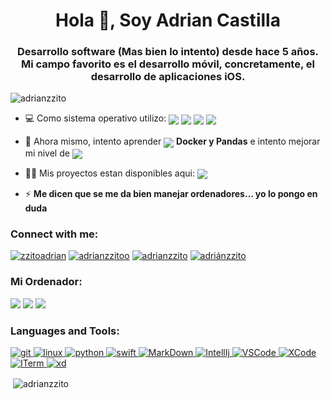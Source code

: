 <h1 align="center">Hola 👋, Soy Adrian Castilla</h1>
<h3 align="center">Desarrollo software (Mas bien lo intento) desde hace 5 años. Mi campo favorito es el desarrollo móvil, concretamente, el desarrollo de aplicaciones iOS.</h3>

<p align="left"> <img src="https://komarev.com/ghpvc/?username=adrianzzito&label=Profile%20views&color=0e75b6&style=flat" alt="adrianzzito" /> </p>

- 💻 Como sistema operativo utilizo: <img src="https://img.shields.io/badge/Arch_Linux-1793D1?style=for-the-badge&logo=arch-linux&logoColor=white" align="center"/> <img src="https://img.shields.io/badge/iOS-000000?style=for-the-badge&logo=ios&logoColor=white" align="center"/> <img src="https://img.shields.io/badge/mac%20os-000000?style=for-the-badge&logo=apple&logoColor=white" align="center"/> <img src="https://img.shields.io/badge/Windows-0078D6?style=for-the-badge&logo=windows&logoColor=white" align="center"/> 

- 🌱 Ahora mismo, intento aprender <img src="https://img.shields.io/badge/Java-ED8B00?style=for-the-badge&logo=java&logoColor=white" align="center"/> **Docker y Pandas** e intento mejorar mi nivel de <img src="https://img.shields.io/badge/Python-14354C?style=for-the-badge&logo=python&logoColor=white" align="center"/>

- 👨‍💻 Mis proyectos estan disponibles aqui: <a href="https://github.com/AdrianZzito?tab=repositories" target="blank"><img src="https://img.shields.io/badge/GitHub-100000?style=for-the-badge&logo=github&logoColor=white" align="center"/></a>

- ⚡ **Me dicen que se me da bien manejar ordenadores... yo lo pongo en duda**

<h3 align="left">Connect with me:</h3>
<p align="left"> 
<a href="https://twitter.com/zzitoadrian" target="blank"><img src="https://img.shields.io/badge/Twitter-1DA1F2?style=for-the-badge&logo=twitter&logoColor=white" alt="zzitoadrian" /></a>
<a href="https://instagram.com/adrianzzitoo" target="blank"><img src="https://img.shields.io/badge/Instagram-E4405F?style=for-the-badge&logo=instagram&logoColor=white" alt="adrianzzitoo" /></a>
<a href="https://dev.to/adrianzzito" target="blank"><img src="https://img.shields.io/badge/dev.to-0A0A0A?style=for-the-badge&logo=dev.to&logoColor=white" alt="adrianzzito" /></a> 
<a href="https://stackoverflow.com/users/19169686/adriánzzito" target="blank"><img src="https://img.shields.io/badge/Stack_Overflow-FE7A16?style=for-the-badge&logo=stack-overflow&logoColor=white" alt="adriánzzito" /></a> 

</a></p>

<h3 align="left">Mi Ordenador:</h3>
<p align="left"> 
<a target="blank"><img src="https://img.shields.io/badge/Apple-IMac_2017_27'_5K-999999?style=for-the-badge&logo=apple&logoColor=white"/></a>
<a target="blank"><img src="https://img.shields.io/badge/Intel-Core_i5_7th-0071C5?style=for-the-badge&logo=intel&logoColor=white"/></a>
<a target="blank"><img src="https://img.shields.io/badge/AMD-Radeon_RX_570-ED1C24?style=for-the-badge&logo=amd&logoColor=white" /></a></a> 
</a></p>

<h3 align="left">Languages and Tools:</h3>
<p align="left"> <a href="https://git-scm.com/" target="_blank" rel="noreferrer"> <img src="https://img.shields.io/badge/GIT-E44C30?style=for-the-badge&logo=git&logoColor=white" alt="git"/> </a> <a href="https://www.linux.org/" target="_blank" rel="noreferrer"> <img src="https://img.shields.io/badge/Linux-FCC624?style=for-the-badge&logo=linux&logoColor=black" alt="linux"/> </a> <a href="https://www.python.org" target="_blank" rel="noreferrer"> <img src="https://img.shields.io/badge/Python-14354C?style=for-the-badge&logo=python&logoColor=white" alt="python"/> </a> <a href="https://developer.apple.com/swift/" target="_blank" rel="noreferrer"> <img src="https://img.shields.io/badge/Swift-FA7343?style=for-the-badge&logo=swift&logoColor=white" alt="swift"/> </a> <a href="https://markdown.es" target="_blank" rel="noreferrer"> <img src="https://img.shields.io/badge/Markdown-000000?style=for-the-badge&logo=markdown&logoColor=white" alt="MarkDown"/> </a> <a href="https://www.jetbrains.com/idea/" target="_blank" rel="noreferrer"> <img src="https://img.shields.io/badge/IntelliJ_IDEA-000000.svg?style=for-the-badge&logo=intellij-idea&logoColor=white" alt="IntellIj"/> </a> <a href="https://code.visualstudio.com" target="_blank" rel="noreferrer"> <img src="https://img.shields.io/badge/Visual_Studio_Code-0078D4?style=for-the-badge&logo=visual%20studio%20code&logoColor=white" alt="VSCode"/> <a href="https://apps.apple.com/es/app/xcode/id497799835?mt=12" target="_blank" rel="noreferrer"> <img src="https://img.shields.io/badge/Xcode-007ACC?style=for-the-badge&logo=Xcode&logoColor=white" alt="XCode"/> </a> <a href="https://iterm2.com" target="_blank" rel="noreferrer"> <img src="https://img.shields.io/badge/iTerm2-000000?style=for-the-badge&logo=iterm2&logoColor=white" alt="ITerm"/> </a> <a href="https://www.adobe.com/products/xd.html" target="_blank" rel="noreferrer"> <img src="https://img.shields.io/badge/Adobe%20XD-470137?style=for-the-badge&logo=Adobe%20XD&logoColor=#FF61F6" alt="xd"/> </a> </p>

<p>&nbsp;<img align="center" src="https://github-readme-stats.vercel.app/api?username=adrianzzito&show_icons=true&locale=en" alt="adrianzzito" /></p>

